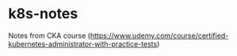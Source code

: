 # k8s-notes
Notes from CKA course (https://www.udemy.com/course/certified-kubernetes-administrator-with-practice-tests)
